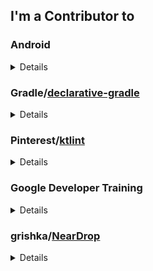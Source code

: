 ## I'm a Contributor to
### Android
<details>
<summary>Details</summary>

  #### 1. [nowinandroid](https://github.com/android/nowinandroid)
  ##### Merged
  &nbsp;&nbsp;&nbsp;&nbsp;• android/nowinandroid#1342   
  &nbsp;&nbsp;&nbsp;&nbsp;• android/nowinandroid#1291   
  &nbsp;&nbsp;&nbsp;&nbsp;• android/nowinandroid#1275   
  &nbsp;&nbsp;&nbsp;&nbsp;• android/nowinandroid#1258   
  &nbsp;&nbsp;&nbsp;&nbsp;• android/nowinandroid#1247   
  &nbsp;&nbsp;&nbsp;&nbsp;• android/nowinandroid#1240   
  &nbsp;&nbsp;&nbsp;&nbsp;• android/nowinandroid#1239   
  
  ##### Pull Request
  &nbsp;&nbsp;&nbsp;&nbsp;• android/nowinandroid#1505   
  &nbsp;&nbsp;&nbsp;&nbsp;• android/nowinandroid#1496   
  &nbsp;&nbsp;&nbsp;&nbsp;• android/nowinandroid#1468   
  &nbsp;&nbsp;&nbsp;&nbsp;• android/nowinandroid#1444   
  &nbsp;&nbsp;&nbsp;&nbsp;• android/nowinandroid#1442   
  &nbsp;&nbsp;&nbsp;&nbsp;• android/nowinandroid#1440   
  &nbsp;&nbsp;&nbsp;&nbsp;• android/nowinandroid#1437   
  &nbsp;&nbsp;&nbsp;&nbsp;• android/nowinandroid#1423   
  &nbsp;&nbsp;&nbsp;&nbsp;• android/nowinandroid#1412   
  &nbsp;&nbsp;&nbsp;&nbsp;• android/nowinandroid#1410   
  &nbsp;&nbsp;&nbsp;&nbsp;• android/nowinandroid#1405   
  &nbsp;&nbsp;&nbsp;&nbsp;• android/nowinandroid#1404   
  &nbsp;&nbsp;&nbsp;&nbsp;• android/nowinandroid#1401   
  &nbsp;&nbsp;&nbsp;&nbsp;• android/nowinandroid#1392   
  &nbsp;&nbsp;&nbsp;&nbsp;• android/nowinandroid#1361   
  &nbsp;&nbsp;&nbsp;&nbsp;• android/nowinandroid#1350   
  &nbsp;&nbsp;&nbsp;&nbsp;• android/nowinandroid#1318   
  &nbsp;&nbsp;&nbsp;&nbsp;• android/nowinandroid#1309   
  &nbsp;&nbsp;&nbsp;&nbsp;• android/nowinandroid#1296   
  &nbsp;&nbsp;&nbsp;&nbsp;• android/nowinandroid#1268   
  &nbsp;&nbsp;&nbsp;&nbsp;• android/nowinandroid#1238   
  &nbsp;&nbsp;&nbsp;&nbsp;• android/nowinandroid#1223   
  </br></br>

  #### 2. [sunflower](https://github.com/android/sunflower)
  ##### Pull Request
  &nbsp;&nbsp;&nbsp;&nbsp;• android/sunflower#966   
  &nbsp;&nbsp;&nbsp;&nbsp;• android/sunflower#964   
  &nbsp;&nbsp;&nbsp;&nbsp;• android/sunflower#963   
  </br></br>

</details>

### Gradle/[declarative-gradle](https://github.com/gradle/declarative-gradle)
<details>
<summary>Details</summary>

  #### Merged
  &nbsp;&nbsp;&nbsp;&nbsp;• gradle/declarative-gradle#95   
  </br></br>

</details>

### Pinterest/[ktlint](https://github.com/pinterest/ktlint)
<details>
<summary>Details</summary>

  #### Merged
  &nbsp;&nbsp;&nbsp;&nbsp;• pinterest/ktlint#2622   
  </br></br>

</details>

### Google Developer Training
<details>
<summary>Details</summary>

  #### 1. [basic-android-kotlin-compose-training-superheroes](https://github.com/google-developer-training/basic-android-kotlin-compose-training-superheroes)
  ##### Review
  &nbsp;&nbsp;&nbsp;&nbsp;• Google-developer-training/basic-android-kotlin-compose-training-superheroes#16   
  </br></br>

  #### 2. [basic-android-kotlin-compose-training-dessert-release](https://github.com/google-developer-training/basic-android-kotlin-compose-training-dessert-release)
  ##### Pull Request
  &nbsp;&nbsp;&nbsp;&nbsp;• Google-developer-training/basic-android-kotlin-compose-training-dessert-release#15   
  </br></br>

  #### 3. [basic-android-kotlin-compose-training-inventory-app](https://github.com/google-developer-training/basic-android-kotlin-compose-training-inventory-app)
  ##### Pull Request
  &nbsp;&nbsp;&nbsp;&nbsp;• Google-developer-training/basic-android-kotlin-compose-training-inventory-app#88   
  </br></br>

  #### 4. [basic-android-kotlin-compose-training-mars-photos](https://github.com/google-developer-training/basic-android-kotlin-compose-training-mars-photos)
  ##### Pull Request
  &nbsp;&nbsp;&nbsp;&nbsp;• Google-developer-training/basic-android-kotlin-compose-training-mars-photos#104   
  </br></br>

  #### 5. [basic-android-kotlin-compose-training-sports](https://github.com/google-developer-training/basic-android-kotlin-compose-training-sports)
  ##### Pull Request
  &nbsp;&nbsp;&nbsp;&nbsp;• Google-developer-training/basic-android-kotlin-compose-training-sports#18   
  </br></br>

  #### 6. [basic-android-kotlin-compose-training-lunch-tray](https://github.com/google-developer-training/basic-android-kotlin-compose-training-lunch-tray)
  ##### Pull Request
  &nbsp;&nbsp;&nbsp;&nbsp;• Google-developer-training/basic-android-kotlin-compose-training-lunch-tray#25   
  </br></br>

  #### 7. [basic-android-kotlin-compose-training-dessert-clicker](https://github.com/google-developer-training/basic-android-kotlin-compose-training-dessert-clicker)
  ##### Pull Request
  &nbsp;&nbsp;&nbsp;&nbsp;• Google-developer-training/basic-android-kotlin-compose-training-dessert-clicker#25   
  </br></br>

  #### 8. [basic-android-kotlin-compose-training-woof](https://github.com/google-developer-training/basic-android-kotlin-compose-training-woof)
  ##### Pull Request
  &nbsp;&nbsp;&nbsp;&nbsp;• Google-developer-training/basic-android-kotlin-compose-training-woof#72   
  </br></br>

  #### 9. [basic-android-kotlin-compose-training-tip-calculator](https://github.com/google-developer-training/basic-android-kotlin-compose-training-tip-calculator)
  ##### Pull Request
  &nbsp;&nbsp;&nbsp;&nbsp;• Google-developer-training/basic-android-kotlin-compose-training-tip-calculator#150   
  </br></br>
  
</details>

### grishka/[NearDrop](https://github.com/grishka/NearDrop)
<details>
<summary>Details</summary>
  
  #### Pull Request
  &nbsp;&nbsp;&nbsp;&nbsp;• grishka/NearDrop#121   
  </br></br>
  
</details>


<!--
**Jaehwa-Noh/Jaehwa-Noh** is a ✨ _special_ ✨ repository because its `README.md` (this file) appears on your GitHub profile.

Here are some ideas to get you started:

- 🔭 I’m currently working on ...
- 🌱 I’m currently learning ...
- 👯 I’m looking to collaborate on ...
- 🤔 I’m looking for help with ...
- 💬 Ask me about ...
- 📫 How to reach me: ...
- 😄 Pronouns: ...
- ⚡ Fun fact: ...
-->

